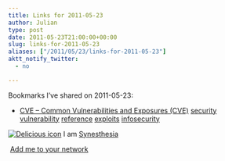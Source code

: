 ```yaml
---
title: Links for 2011-05-23
author: Julian
type: post
date: 2011-05-23T21:00:00+00:00
slug: links-for-2011-05-23 
aliases: ["/2011/05/23/links-for-2011-05-23"]
aktt_notify_twitter:
  - no

---
```

Bookmarks I&#8217;ve shared on 2011-05-23:

  * [CVE &#8211; Common Vulnerabilities and Exposures (CVE)][1] 
    [security][2] [vulnerability][3] [reference][4] [exploits][5] [infosecurity][6] </li> </ul> 
    
    <p class="deliciouslink">
      <a href="https://del.icio.us/synesthesia" title="See all my bookmarks on del.icio.us"><img src="https://www.synesthesia.co.uk/images/deliciousicon.jpg" alt="Delicious icon" /></a>&nbsp;I am <a href="https://del.icio.us/synesthesia" title="See all my bookmarks on del.icio.us">Synesthesia</a>
    </p>
    
    <p class="deliciouslink">
      <a href="https://del.icio.us/network?add=synesthesia" title="Add me to your del.icio.us network"><img src="https://www.synesthesia.co.uk/images/add.gif" alt="" /></a>&nbsp;<a href="https://del.icio.us/network?add=synesthesia" title="Add me to your del.icio.us network">Add me to your network</a>
    </p>

 [1]: https://cve.mitre.org/
 [2]: https://www.delicious.com/synesthesia/security
 [3]: https://www.delicious.com/synesthesia/vulnerability
 [4]: https://www.delicious.com/synesthesia/reference
 [5]: https://www.delicious.com/synesthesia/exploits
 [6]: https://www.delicious.com/synesthesia/infosecurity